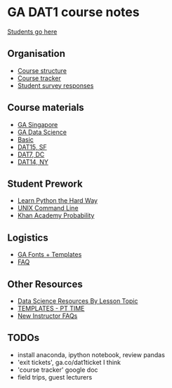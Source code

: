 # GA DAT1 course notes


[Students go here](https://github.com/misrab/SG_DAT1)

## Organisation

- [Course structure](https://docs.google.com/spreadsheets/d/1Jx7_N1O7Hzh0QcUrK8FszVjOa8K0n2TB3j1Pgmpy078/edit?usp=sharing_eid&ts=56921d9a)
- [Course tracker](https://docs.google.com/spreadsheets/d/1aARIptmnsKClALWyWYtH_3JAhjNoyY4c1PuY082gm_s/edit?ts=568e3d56#gid=1784326121)
- [Student survey responses](https://docs.google.com/spreadsheets/d/1xd4uxXs2GoPRJamdpBhPIGV7nO-HRrKaMJ9STffMTyQ/edit?ts=568e4cae#gid=48572151)



## Course materials

- [GA Singapore](https://generalassemb.ly/singapore)
- [GA Data Science](https://generalassemb.ly/education/data-science)
- [Basic](https://github.com/generalassembly-studio/DS_Curriculum)
- [DAT15, SF](https://github.com/sinanuozdemir/SF_DAT_15)
- [DAT7, DC](https://github.com/justmarkham/DAT7)
- [DAT14, NY](https://github.com/gads14-nyc/fall_2014_lessons)


## Student Prework

- [Learn Python the Hard Way](http://go.toutapp.com/c5f6bbcd4cbba1e92e)
- [UNIX Command Line](http://go.toutapp.com/14efa6e582fe3cb17f)
- [Khan Academy Probability](http://go.toutapp.com/24b122aa2745400777)

## Logistics

- [GA Fonts + Templates](https://drive.google.com/open?id=0B9d0_QjONedid25rRzkwYWx6Rk0)
- [FAQ](https://docs.google.com/document/d/1b1gO7FHgaZwf-4k3FIimy-y98NemBSoXwOKhx3loqls/edit)

## Other Resources

- [Data Science Resources By Lesson Topic](https://docs.google.com/spreadsheets/d/1F4iZMNImFaeIragHK2D8mz1fAC86gsYyvL_k1LlWHFs/edit#gid=1514988871)
- [TEMPLATES - PT TIME](https://drive.google.com/folderview?id=0B9d0_QjONedid25rRzkwYWx6Rk0&usp=gmail)
- [New Instructor FAQs](https://docs.google.com/document/d/1b1gO7FHgaZwf-4k3FIimy-y98NemBSoXwOKhx3loqls/edit)



## TODOs

- install anaconda, ipython notebook, review pandas
- 'exit tickets', ga.co/dat1ticket I think
- 'course tracker' google doc
- field trips, guest lecturers